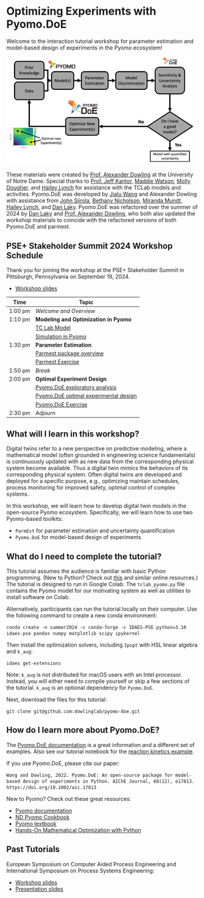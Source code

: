 # Optimizing Experiments with Pyomo.DoE 

Welcome to the interaction tutorial workshop for parameter estimation and model-based design of experiments in the Pyomo ecosystem!

![Pyomo workflow](./images/pyomo_workflow_new.png)

These materials were created by [Prof. Alexander Dowling](https://dowlinglab.nd.edu/people/professor-alexander-w-dowling/) at the University of Notre Dame. Special thanks to [Prof. Jeff Kantor](https://engineering.nd.edu/news/in-memoriam-jeffrey-kantor-former-vice-president-associate-provost-and-dean/), [Maddie Watson](https://dowlinglab.nd.edu/people/madelynn-watson/), [Molly Dougher](https://dowlinglab.nd.edu/people/molly-dougher/), and [Hailey Lynch](https://dowlinglab.nd.edu/people/hailey-lynch/) for assistance with the TCLab models and activities. Pyomo.DoE was developed by [Jialu Wang](https://dowlinglab.nd.edu/people/jialu-wang/) and Alexander Dowling with assistance from [John Siirola](https://www.sandia.gov/ccr/staff/john-daniel-siirola/), [Bethany Nicholson](https://scholar.google.com/citations?user=WxqNQ6IAAAAJ&hl=en), [Miranda Mundt](https://ieeexplore.ieee.org/author/37089520396), [Hailey Lynch](https://dowlinglab.nd.edu/people/hailey-lynch/), and [Dan Laky](https://dowlinglab.nd.edu/people/daniel-laky/). Pyomo.DoE was refactored over the summer of 2024 by [Dan Laky](https://dowlinglab.nd.edu/people/daniel-laky/) and [Prof. Alexander Dowling](https://dowlinglab.nd.edu/people/professor-alexander-w-dowling/), who both also updated the workshop materials to coincide with the refactored versions of both Pyomo.DoE and parmest.

## PSE+ Stakeholder Summit 2024 Workshop Schedule

Thank you for joining the workshop at the PSE+ Stakeholder Summit in Pittsburgh, Pennsylvania on September 19, 2024.
* [Workshop slides](https://raw.githubusercontent.com/dowlinglab/pyomo-doe/main/slides/Dowling_Laky_Pyomo_DoE_PSE_Summit_2024.pdf)

| Time | Topic |
| ---- | -------- |
| 1:00 pm  | *Welcome and Overview* |
| 1:10 pm | **Modeling and Optimization in Pyomo** |
| | [TC Lab Model](./notebooks/tclab_model.ipynb) |
| | [Simulation in Pyomo](./notebooks/pyomo_simulation.ipynb) |
| 1:30 pm | **Parameter Estimation** |
| | [Parmest package overview](./notebooks/parmest.ipynb) |
| | [Parmest Exercise](./notebooks/parmest_exercise.ipynb) |
| 1:50 pm | *Break* |
| 2:00 pm | **Optimal Experiment Design** |
| | [Pyomo.DoE exploratory analysis](./notebooks/doe_exploratory_analysis.ipynb) |
| | [Pyomo.DoE optimal experimental design](./notebooks/doe_optimize.ipynb) |
| | [Pyomo.DoE Exercise](./notebooks/doe_exercise.ipynb) |
| 2:30 pm | *Adjourn* |

## What will I learn in this workshop?

Digital twins refer to a new perspective on predictive modeling, where a mathematical model (often grounded in engineering science fundamentals) is continuously updated with as new data from the corresponding physical system become available. Thus a digital twin mimics the behaviors of its corresponding physical system. Often digital twins are developed and deployed for a specific purpose, e.g., optimizing maintain schedules, process monitoring for improved safety, optimal control of complex systems.

In this workshop, we will learn how to develop digital twin models in the open-source Pyomo ecosystem. Specifically, we will learn how to use two Pyomo-based toolkits:
* `ParmEst` for parameter estimation and uncertainty quantification
* `Pyomo.DoE` for model-based design of experiments



## What do I need to complete the tutorial?

This tutorial assumes the audience is familiar with basic Python programming. (New to Python? Check out [this](https://lectures.scientific-python.org/index.html) and similar online resources.) The tutorial is designed to run in Google Colab. The `tclab_pyomo.py` file contains the Pyomo model for our motivating system as well as utilities to install software on Colab.

Alternatively, pariticipants can run the tutorial locally on their computer. Use the following command to create a new conda environment:

```
conda create -n summer2024 -c conda-forge -c IDAES-PSE python=3.10 idaes-pse pandas numpy matplotlib scipy ipykernel
```

Then install the optimization solvers, including `Ipopt` with HSL linear algebra and `k_aug`:

```
idaes get-extensions
```

Note: `k_aug` is not distributed for macOS users with an Intel processor. Instead, you will either need to compile yourself or skip a few sections of the tutorial. `k_aug` is an optional dependency for `Pyomo.DoE`.

Next, download the files for this tutorial:

```
git clone git@github.com:dowlinglab/pyomo-doe.git
```

## How do I learn more about Pyomo.DoE?

The [Pyomo.DoE documentation](https://pyomo.readthedocs.io/en/stable/contributed_packages/doe/doe.html) is a great information and a different set of examples. Also see our tutorial notebook for the [reaction kinetics example](https://colab.research.google.com/github/Pyomo/pyomo/blob/main/pyomo/contrib/doe/examples/fim_doe_tutorial.ipynb).

If you use Pyomo.DoE, please cite our paper:

```{admonition} Pyomo.DoE paper
Wang and Dowling, 2022. Pyomo.DoE: An open-source package for model-based design of experiments in Python. AIChE Journal, 68(12), e17813. https://doi.org/10.1002/aic.17813
```

New to Pyomo? Check out these great resources:
* [Pyomo documentation](https://pyomo.readthedocs.io/en/stable/)
* [ND Pyomo Cookbook](https://jckantor.github.io/ND-Pyomo-Cookbook/README.html)
* [Pyomo textbook](https://link.springer.com/book/10.1007/978-3-030-68928-5)
* [Hands-On Mathematical Optimization with Python](https://mobook.github.io/MO-book/intro.html)

## Past Tutorials

European Symposium on Computer Aided Process Engineering and International Symposium on Process Systems Engineering:
* [Workshop slides](https://raw.githubusercontent.com/dowlinglab/pyomo-doe/main/slides/ESCAPE34_PSE24_Workshop.pdf)
* [Presentation slides](https://raw.githubusercontent.com/dowlinglab/pyomo-doe/main/slides/ESCAPE34_PSE24_Presentation.pdf)